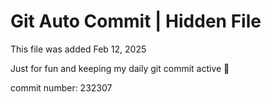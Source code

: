 # Git Auto Commit | Hidden File

This file was added Feb 12, 2025

Just for fun and keeping my daily git commit active 🤪

commit number: 232307
